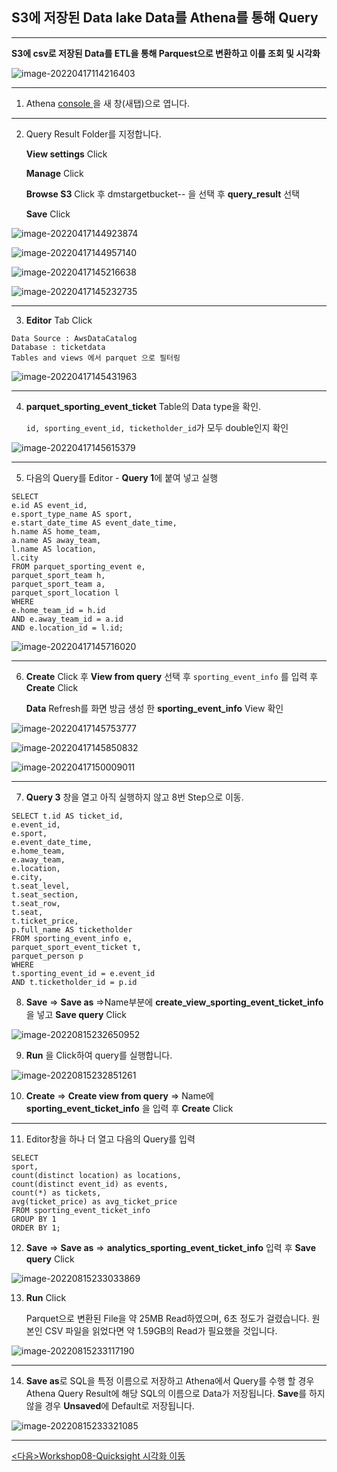 ## S3에 저장된 Data lake Data를 Athena를 통해 Query

---

**S3에 csv로 저장된 Data를 ETL을 통해  Parquest으로 변환하고 이를 조회 및 시각화**

![image-20220417114216403](images/image-20220417114216403.png)

---

1. Athena [console ](https://ap-northeast-2.console.aws.amazon.com/athena/home?region=ap-northeast-2#/query-editor) 을 새 창(새탭)으로 엽니다.

---

2. Query Result Folder를 지정합니다. 

   **View settings** Click

   **Manage** Click

   **Browse S3** Click 후 dmstargetbucket-<yourinitial>-<xxxx> 을 선택 후 **query_result** 선택

   **Save** Click

![image-20220417144923874](images/image-20220417144923874.png)

![image-20220417144957140](images/image-20220417144957140.png)

![image-20220417145216638](images/image-20220417145216638.png)

![image-20220417145232735](images/image-20220417145232735.png)

---

3. **Editor** Tab Click 

```
Data Source : AwsDataCatalog
Database : ticketdata
Tables and views 에서 parquet 으로 필터링
```

![image-20220417145431963](images/image-20220417145431963.png)

---

4. **parquet_sporting_event_ticket** Table의 Data type을 확인. 

   `id, sporting_event_id, ticketholder_id`가 모두 double인지 확인

![image-20220417145615379](images/image-20220417145615379.png)

---

5. 다음의 Query를 Editor - **Query 1**에 붙여 넣고 실행

```
SELECT
e.id AS event_id,
e.sport_type_name AS sport,
e.start_date_time AS event_date_time,
h.name AS home_team,
a.name AS away_team,
l.name AS location,
l.city
FROM parquet_sporting_event e,
parquet_sport_team h,
parquet_sport_team a,
parquet_sport_location l
WHERE
e.home_team_id = h.id
AND e.away_team_id = a.id
AND e.location_id = l.id;

```

![image-20220417145716020](images/image-20220417145716020.png)

---

6. **Create** Click 후 **View from query**  선택 후 `sporting_event_info` 를 입력 후 **Create** Click

   **Data** Refresh를 화면 방금 생성 한 **sporting_event_info** View 확인

![image-20220417145753777](images/image-20220417145753777.png)

![image-20220417145850832](images/image-20220417145850832.png)

![image-20220417150009011](images/image-20220417150009011.png)

---

7. **Query 3** 창을 열고 아직 실행하지 않고 8번 Step으로 이동.

```
SELECT t.id AS ticket_id,
e.event_id,
e.sport,
e.event_date_time,
e.home_team,
e.away_team,
e.location,
e.city,
t.seat_level,
t.seat_section,
t.seat_row,
t.seat,
t.ticket_price,
p.full_name AS ticketholder
FROM sporting_event_info e,
parquet_sport_event_ticket t,
parquet_person p
WHERE
t.sporting_event_id = e.event_id
AND t.ticketholder_id = p.id

```



8. **Save** => **Save as** =>Name부분에  **create_view_sporting_event_ticket_info**을 넣고 **Save query** Click

![image-20220815232650952](images/image-20220815232650952.png)

9. **Run** 을 Click하여 query를 실행합니다.

![image-20220815232851261](images/image-20220815232851261.png)



10. **Create** => **Create view from query** => Name에 **sporting_event_ticket_info** 을 입력 후 **Create** Click

---

11. Editor창을 하나 더 열고 다음의 Query를 입력 

```
SELECT
sport,
count(distinct location) as locations,
count(distinct event_id) as events,
count(*) as tickets,
avg(ticket_price) as avg_ticket_price
FROM sporting_event_ticket_info
GROUP BY 1
ORDER BY 1;

```

12. **Save** => **Save as** => **analytics_sporting_event_ticket_info** 입력 후 **Save query** Click



![image-20220815233033869](images/image-20220815233033869.png)



13. **Run** Click

    Parquet으로 변환된 File을 약 25MB Read하였으며, 6초 정도가 걸렸습니다. 원본인 CSV 파일을 읽었다면 약 1.59GB의 Read가 필요했을 것입니다.

![image-20220815233117190](images/image-20220815233117190.png)

---

14. **Save as**로 SQL을 특정 이름으로 저장하고 Athena에서 Query를 수행 할 경우 Athena Query Result에 해당 SQL의  이름으로 Data가 저장됩니다. **Save**를 하지 않을 경우 **Unsaved**에 Default로 저장됩니다.

![image-20220815233321085](images/image-20220815233321085.png)

---

[<다음>Workshop08-Quicksight 시각화 이동 ](./08.md)

